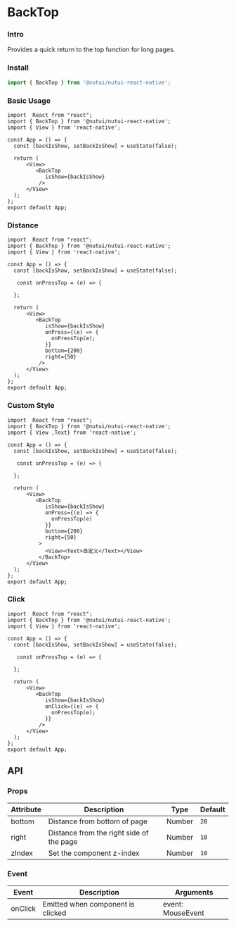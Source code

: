 # BackTop

### Intro

Provides a quick return to the top function for long pages.

### Install

```javascript
import { BackTop } from '@nutui/nutui-react-native';
```


### Basic Usage

```SnackPlayer
import  React from "react";
import { BackTop } from '@nutui/nutui-react-native';
import { View } from 'react-native';

const App = () => {
  const [backIsShow, setBackIsShow] = useState(false);

  return (
      <View>
         <BackTop
            isShow={backIsShow}
          />
      </View>
  );
};
export default App;
```

### Distance

```SnackPlayer
import  React from "react";
import { BackTop } from '@nutui/nutui-react-native';
import { View } from 'react-native';

const App = () => {
  const [backIsShow, setBackIsShow] = useState(false);

   const onPressTop = (e) => {

  };

  return (
      <View>
         <BackTop
            isShow={backIsShow}
            onPress={(e) => {
              onPressTop(e);
            }}
            bottom={200}
            right={50}
          />
      </View>
  );
};
export default App;
```
### Custom Style

```SnackPlayer
import  React from "react";
import { BackTop } from '@nutui/nutui-react-native';
import { View ,Text} from 'react-native';

const App = () => {
  const [backIsShow, setBackIsShow] = useState(false);

   const onPressTop = (e) => {

  };

  return (
      <View>
         <BackTop
            isShow={backIsShow}
            onPress={(e) => {
              onPressTop(e)
            }}
            bottom={200}
            right={50}
          >
            <View><Text>自定义</Text></View>
          </BackTop>
      </View>
  );
};
export default App;
```

### Click

```SnackPlayer
import  React from "react";
import { BackTop } from '@nutui/nutui-react-native';
import { View } from 'react-native';

const App = () => {
  const [backIsShow, setBackIsShow] = useState(false);

   const onPressTop = (e) => {

  };

  return (
      <View>
         <BackTop
            isShow={backIsShow}
            onClick={(e) => {
              onPressTop(e);
            }}
          />
      </View>
  );
};
export default App;
```

## API

### Props

| Attribute        | Description                            | Type    | Default |
| ----------- | ------------------------------- | ------- | ------ |
| bottom      | Distance from bottom of page                | Number  | `20`   |
| right       | Distance from the right side of the page                | Number  | `10`   |
| zIndex      | Set the component z-index                | Number  | `10`   |

### Event

| Event         | Description               | Arguments          |
| ------------ | ------------------ | ----------------- |
| onClick | Emitted when component is clicked | event: MouseEvent |
